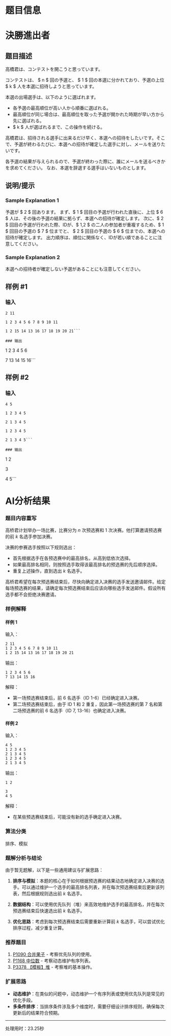 # 题目信息

# 決勝進出者

## 题目描述

[problemUrl]: https://atcoder.jp/contests/code-formula-2014-quala/tasks/code_formula_2014_qualA_c

高橋君は、コンテストを開こうと思っています。

コンテストは、 $ n $ 回の予選と、 $ 1 $ 回の本選に分かれており、予選の上位 $ k $ 人を本選に招待しようと思っています。

本選の出場選手は、以下のように選ばれます。

- 各予選の最高順位が高い人から順番に選ばれる。
- 最高順位が同じ場合は、最高順位を取った予選が開かれた時期が早い方から先に選ばれる。
- $ k $ 人が選ばれるまで、この操作を続ける。

高橋君は、招待される選手に出来るだけ早く、本選への招待をしたいです。そこで、予選が終わるたびに、本選への招待が確定した選手に対し、メールを送りたいです。

各予選の結果が与えられるので、予選が終わった際に、誰にメールを送るべきかを求めてください。 なお、本選を辞退する選手はいないものとします。

## 说明/提示

### Sample Explanation 1

予選が $ 2 $ 回あります。 まず、$ 1 $ 回目の予選が行われた直後に、上位 $ 6 $ 人は、その後の予選の結果に拠らず、本選への招待が確定します。 次に、$ 2 $ 回目の予選が行われた際、IDが、$ 1,2 $ の二人の参加者が重複するため、$ 1 $ 回目の予選の $ 7 $ 位までと、 $ 2 $ 回目の予選の $ 6 $ 位までの、本選への招待が確定します。 出力順序は、順位に関係なく、IDが若い順であることに注意してください。

### Sample Explanation 2

本選への招待者が確定しない予選があることにも注意してください。

## 样例 #1

### 输入

```
2 11

1 2 3 4 5 6 7 8 9 10 11

1 2 15 14 13 16 17 18 19 20 21```

### 输出

```
1 2 3 4 5 6

7 13 14 15 16```

## 样例 #2

### 输入

```
4 5

1 2 3 4 5

2 1 3 4 5

1 2 3 4 5

2 1 3 4 5```

### 输出

```
1 2



3

4 5```

# AI分析结果

### 题目内容重写

高桥君计划举办一场比赛，比赛分为 $n$ 次预选赛和 $1$ 次决赛。他打算邀请预选赛的前 $k$ 名选手参加决赛。

决赛的参赛选手按照以下规则选出：

- 首先根据选手在各预选赛中的最高排名，从高到低依次选择。
- 如果最高排名相同，则按照选手取得该最高排名的预选赛的先后顺序选择。
- 重复上述操作，直到选出 $k$ 名选手。

高桥君希望在每次预选赛结束后，尽快向确定进入决赛的选手发送邀请邮件。给定每场预选赛的结果，请确定每次预选赛结束后应该向哪些选手发送邮件。假设所有选手都不会拒绝决赛邀请。

### 样例解释

#### 样例 1

输入：
```
2 11
1 2 3 4 5 6 7 8 9 10 11
1 2 15 14 13 16 17 18 19 20 21
```
输出：
```
1 2 3 4 5 6
7 13 14 15 16
```

解释：
- 第一场预选赛结束后，前 6 名选手（ID 1-6）已经确定进入决赛。
- 第二场预选赛结束后，由于 ID 1 和 2 重复，因此第一场预选赛的第 7 名和第二场预选赛的前 6 名选手（ID 7, 13-16）也确定进入决赛。

#### 样例 2

输入：
```
4 5
1 2 3 4 5
2 1 3 4 5
1 2 3 4 5
2 1 3 4 5
```
输出：
```
1 2

3
4 5
```

解释：
- 在某些预选赛结束后，可能没有新的选手确定进入决赛。

### 算法分类
排序、模拟

### 题解分析与结论

由于暂无题解，以下是一些通用建议与扩展思路：

1. **排序与模拟**：本题的核心在于如何根据预选赛的结果动态地确定进入决赛的选手。可以通过维护一个选手的最高排名列表，并在每次预选赛结束后更新该列表，然后根据规则选出前 $k$ 名选手。

2. **数据结构**：可以使用优先队列（堆）来高效地维护选手的最高排名，并在每次预选赛结束后快速选出前 $k$ 名选手。

3. **优化思路**：考虑到每次预选赛结束后需要重新计算前 $k$ 名选手，可以尝试优化排序过程，减少重复计算。

### 推荐题目
1. [P1090 合并果子](https://www.luogu.com.cn/problem/P1090) - 考察优先队列的使用。
2. [P1168 中位数](https://www.luogu.com.cn/problem/P1168) - 考察动态维护有序列表。
3. [P3378 【模板】堆](https://www.luogu.com.cn/problem/P3378) - 考察堆的基本操作。

### 扩展思路
- **动态维护**：在类似的问题中，动态维护一个有序列表或使用优先队列是常见的优化手段。
- **多条件排序**：当排序条件涉及多个维度时，需要仔细设计排序规则，确保每次更新后的结果符合预期。

---
处理用时：23.25秒